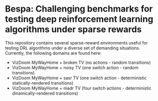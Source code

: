 # Bespa: Challenging benchmarks for testing deep reinforcement learning algorithms under sparse rewards
This repository contains several sparse-reward environments useful for testing DRL algorithms under a diverse set of demanding situations.
Currently, the following domains are found here:
- VizDoom MyWayHome + broken TV (no actions - random transitions)
- VizDoom MyWayHome + noisy TV (one switch action - random transitions)
- VizDoom MyWayHome + sasr TV (one switch action - deterministic statically-rendered transitions)
- VizDoom MyWayHome + madr TV (four switch actions - deterministic dinamically-rendered transitions)

